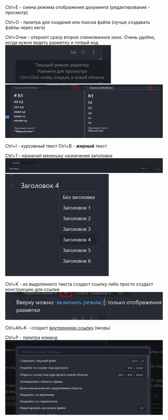 Ctrl+E - смена режима отображения документа (редактирование - просмотр)

Ctrl+O - палитра для создания или поиска файла (лучше создавать файлы через него)

Ctrl+Очки - откроют сразу второе слинкованное окно. Очень удобно, когда нужно видеть разметку и готвый код
![](_png/877bcca461164d3168abf8299290300e.png)
![](_png/76b62e3f552ca85c2a8ee80dc4d67936.png)

Ctrl+I - _курсивный_ текст
Ctrl+B - **жирный** текст

Ctrl+1 - назначил менюшку назначения заголовка
![](_png/e5120dcaa6c1b69ad246d023739c235e.png)
![](_png/000153070a0e9e89ad6e75c5f52fcdf4.png)

Ctrl+K - из выделенного текста создаст ссылку либо просто создаст конструкцию для ссылки
![](_png/38b17c16ec4a839286fd9bfacb88668b.png)

Ctrl+Alt+K - создаст [внутреннюю ссылку](внутреннюю%20ссылку) (якорь)

Ctrl+P - палитра команд
![](_png/afbff6263c89b9a50a34a3c1548ec08f.png)
